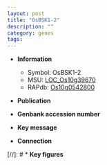 ```yaml
---
layout: post
title: "OsBSK1-2"
description: ""
category: genes
tags: 
---
```


* **Information**  
    + Symbol: OsBSK1-2  
    + MSU: [LOC_Os10g39670](http://rice.uga.edu/cgi-bin/ORF_infopage.cgi?orf=LOC_Os10g39670)  
    + RAPdb: [Os10g0542800](http://rapdb.dna.affrc.go.jp/viewer/gbrowse_details/irgsp1?name=Os10g0542800)  

* **Publication**  

* **Genbank accession number**  

* **Key message**  

* **Connection**  

[//]: # * **Key figures**  


